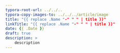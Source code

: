 ```yaml
---
typora-root-url: ../../..
typora-copy-images-to: ../../../article/image
title: "{{ replace .Name "-" " " | title }}"
linkTitle: "{{ replace .Name "-" " " | title }}"
date: {{ .Date }}
draft: true
description: >
    description
---
```

